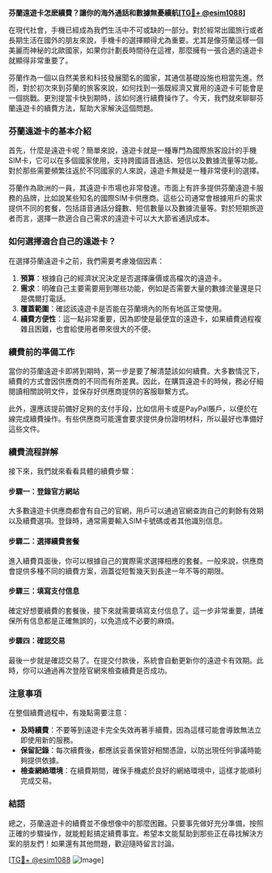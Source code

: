 **芬蘭遠遊卡怎麽續費？讓你的海外通話和數據無憂續航[[TG💪+ @esim1088](https://t.me/s/esim1088)]**

在現代社會，手機已經成為我們生活中不可或缺的一部分。對於經常出國旅行或者長期生活在國外的朋友來說，手機卡的選擇顯得尤為重要。尤其是像芬蘭這樣一個美麗而神秘的北歐國家，如果你計劃長時間待在這裡，那麼擁有一張合適的遠遊卡就顯得非常重要了。

芬蘭作為一個以自然美景和科技發展聞名的國家，其通信基礎設施也相當先進。然而，對於初次來到芬蘭的旅客來說，如何找到一張既經濟又實用的遠遊卡可能會是一個挑戰。更別提當卡快到期時，該如何進行續費操作了。今天，我們就來聊聊芬蘭遠遊卡的續費方法，幫助大家解決這個問題。

### 芬蘭遠遊卡的基本介紹

首先，什麼是遠遊卡呢？簡單來說，遠遊卡就是一種專門為國際旅客設計的手機SIM卡，它可以在多個國家使用，支持跨國語音通話、短信以及數據流量等功能。對於那些需要頻繁往返於不同國家的人來說，遠遊卡無疑是一種非常便利的選擇。

芬蘭作為歐洲的一員，其遠遊卡市場也非常發達。市面上有許多提供芬蘭遠遊卡服務的品牌，比如說某些知名的國際SIM卡供應商。這些公司通常會根據用戶的需求提供不同的套餐，包括語音通話分鐘數、短信數量以及數據流量等。對於短期旅遊者而言，選擇一款適合自己需求的遠遊卡可以大大節省通訊成本。

### 如何選擇適合自己的遠遊卡？

在選擇芬蘭遠遊卡之前，我們需要考慮幾個因素：

1. **預算**：根據自己的經濟狀況決定是否選擇廉價或高檔次的遠遊卡。
2. **需求**：明確自己主要需要用到哪些功能，例如是否需要大量的數據流量還是只是偶爾打電話。
3. **覆蓋範圍**：確認該遠遊卡是否能在芬蘭境內的所有地區正常使用。
4. **續費方便性**：這一點非常重要，因為即使是最便宜的遠遊卡，如果續費過程複雜且困難，也會給使用者帶來很大的不便。

### 續費前的準備工作

當你的芬蘭遠遊卡即將到期時，第一步是要了解清楚該如何續費。大多數情況下，續費的方式會因供應商的不同而有所差異。因此，在購買遠遊卡的時候，務必仔細閱讀相關說明文件，並保存好供應商提供的客服聯繫方式。

此外，還應該提前備好足夠的支付手段，比如信用卡或是PayPal賬戶，以便於在線完成續費操作。有些供應商可能還會要求提供身份證明材料，所以最好也準備好這些文件。

### 續費流程詳解

接下來，我們就來看看具體的續費步驟：

#### 步驟一：登錄官方網站
大多數遠遊卡供應商都會有自己的官網，用戶可以通過官網查詢自己的剩餘有效期以及續費選項。登錄時，通常需要輸入SIM卡號碼或者其他識別信息。

#### 步驟二：選擇續費套餐
進入續費頁面後，你可以根據自己的實際需求選擇相應的套餐。一般來說，供應商會提供多種不同的續費方案，涵蓋從短暫幾天到長達一年不等的期限。

#### 步驟三：填寫支付信息
確定好想要續費的套餐後，接下來就需要填寫支付信息了。這一步非常重要，請確保所有信息都是正確無誤的，以免造成不必要的麻煩。

#### 步驟四：確認交易
最後一步就是確認交易了。在提交付款後，系統會自動更新你的遠遊卡有效期。此時，你可以通過再次登陸官網來檢查續費是否成功。

### 注意事項

在整個續費過程中，有幾點需要注意：

- **及時續費**：不要等到遠遊卡完全失效再著手續費，因為這樣可能會導致無法立即使用新的服務。
- **保留記錄**：每次續費後，都應該妥善保管好相關憑證，以防出現任何爭議時能夠提供依據。
- **檢查網絡環境**：在續費期間，確保手機處於良好的網絡環境中，這樣才能順利完成交易。

### 結語

總之，芬蘭遠遊卡的續費並不像想像中的那麼困難。只要事先做好充分準備，按照正確的步驟操作，就能輕鬆搞定續費事宜。希望本文能幫助到那些正在尋找解決方案的朋友們！如果還有其他問題，歡迎隨時留言討論。

[[TG💪+ @esim1088](https://t.me/s/esim1088) ![Image](https://i.postimg.cc/4NQfJmqS/Snipaste-2025-05-13-00-14-12.png)]
